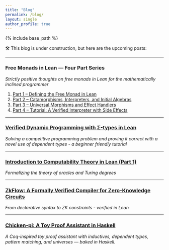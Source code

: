 ```yaml
---
title: "Blog"
permalink: /blog/
layout: single
author_profile: true
---
```


{% include base_path %}

🛠️ This blog is under construction, but here are the upcoming posts:

---

### Free Monads in Lean — Four Part Series
*Strictly positive thoughts on free monads in Lean for the mathematically inclined programmer*

1. [Part&nbsp;1 – Defining the Free Monad in Lean](/blog/freer-monad/part1/)
2. [Part&nbsp;2 – Catamorphisms, Interpreters, and Initial Algebras](/blog/freer-monad/part2/)
3. [Part&nbsp;3 – Universal Morphisms and Effect Handlers](/blog/freer-monad/part3/)
4. [Part&nbsp;4 – Tutorial: A Verified Interpreter with Side Effects](/blog/freer-monad/part4/)

---

### [Verified Dynamic Programming with Σ-types in Lean](/blog/memoization-sigma/)
*Solving a competitive programming problem and proving it correct with a novel use of dependent types - a beginner friendly tutorial*

---

### [Introduction to Computability Theory in Lean (Part 1)](/blog/computability-lean-part-1/)
*Formalizing the theory of oracles and Turing degrees*

---

### [ZkFlow: A Formally Verified Compiler for Zero-Knowledge Circuits](/blog/zkflow/)
*From declarative syntax to ZK constraints - verified in Lean*

---

### [Chicken-pi: A Toy Proof Assistant in Haskell](/blog/chicken-pi/)
*A Coq-inspired toy proof assistant with inductives, dependent types, pattern matching, and universes — baked in Haskell.*
